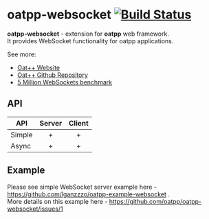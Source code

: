 # oatpp-websocket [![Build Status](https://dev.azure.com/lganzzzo/lganzzzo/_apis/build/status/oatpp.oatpp-websocket?branchName=master)](https://dev.azure.com/lganzzzo/lganzzzo/_build?definitionId=6&branchName=master)

**oatpp-websocket** - extension for **oatpp** web framework.  
It provides WebSocket functionality for oatpp applications.  

See more:

- [Oat++ Website](https://oatpp.io/)
- [Oat++ Github Repository](https://github.com/oatpp/oatpp)
- [5 Million WebSockets benchmark](https://oatpp.io/benchmark/websocket/5-million/)

## API

| API| Server|Client|
|---|:---:|:---:|
|Simple| + | + |
|Async | + | + |

## Example

Please see simple WebSocket server example here - https://github.com/lganzzzo/oatpp-example-websocket .  
More details on this example here - https://github.com/oatpp/oatpp-websocket/issues/1
